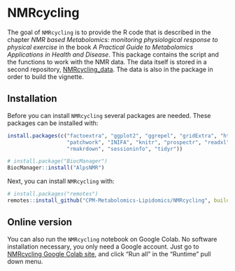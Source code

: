 
<!-- README.md is generated from README.Rmd. Please edit that file -->

# NMRcycling

<!-- badges: start -->
<!-- badges: end -->

The goal of `NMRcycling` is to provide the R code that is described in
the chapter *NMR based Metabolomics: monitoring physiological response
to physical exercise* in the book *A Practical Guide to Metabolomics
Applications in Health and Disease*. This package contains the script
and the functions to work with the NMR data. The data itself is stored
in a second repository,
[NMRcycling_data](https://github.com/CPM-Metabolomics-Lipidomics/NMRcycling_data).
The data is also in the package in order to build the vignette.

## Installation

Before you can install `NMRcycling` several packages are needed. These
packages can be installed with:

``` r
install.packages(c("factoextra", "ggplot2", "ggrepel", "gridExtra", "httpuv",
                   "patchwork", "INIFA", "knitr", "prospectr", "readxl",
                   "rmakrdown", "sessioninfo", "tidyr"))

# install.package("BiocManager")
BiocManager::install("AlpsNMR")
```

Next, you can install `NMRcycling` with:

``` r
# install.packages("remotes")
remotes::install_github("CPM-Metabolomics-Lipidomics/NMRcycling", build_vignettes = TRUE)
```

## Online version

You can also run the `NMRcycling` notebook on Google Colab. No software
installation necessary, you only need a Google account. Just go to
[NMRcycling Google Colab
site](https://colab.research.google.com/drive/1a71rNVgBCjXN-OeUnPt15IvdPgydXYXz?usp=sharing),
and click “Run all” in the “Runtime” pull down menu.
